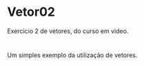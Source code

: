 # Vetor02
 Exercicio 2 de vetores, do curso em video.
 #
 #
 Um simples exemplo da utilização de vetores.
